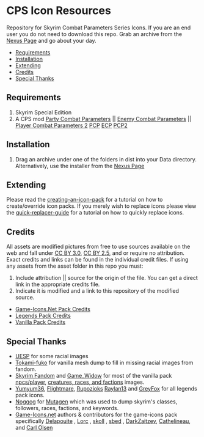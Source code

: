 ﻿# CPS Icon Resources
Repository for Skyrim Combat Parameters Series Icons.
If you are an end user you do not need to download this repo. Grab an archive from the [Nexus Page](https://www.nexusmods.com/skyrimspecialedition/mods/57114?) and go about your day.


- [Requirements](#requirements)
- [Installation](#installation)
- [Extending](#extending)
- [Credits](#credits)
- [Special Thanks](#special-thanks)


## Requirements

1. Skyrim Special Edition
2. A CPS mod [Party Combat Parameters](https://www.nexusmods.com/skyrimspecialedition/mods/57127?) || [Enemy Combat Parameters](https://www.nexusmods.com/skyrimspecialedition/mods/57121) || [Player Combat Parameters 2]()
[PCP](https://github.com/holaholacocacola/PartyCombatParametersSSE) [ECP](https://github.com/holaholacocacola/EnemyCombatParameters) [PCP2](https://github.com/holaholacocacola/PlayerCombatParameters2SSE)


## Installation

1. Drag an archive under one of the folders in dist into your Data directory. Alternatively, use the installer from the [Nexus Page]()

## Extending

Please read the [creating-an-icon-pack](docs/creating-an-icon-pack.md) for a tutorial on how to create/override icon packs.
If you merely wish to replace icons please view the [quick-replacer-guide](docs/quick-icon-replacement.md) for a tutorial on how to quickly replace icons.

## Credits
All assets are modified pictures from free to use sources available on the web and fall under [CC BY 3.0](https://creativecommons.org/licenses/by/3.0/), [CC BY 2.5](https://creativecommons.org/licenses/by/2.5/), and or require no attribution. Exact credits and links can be found in the individual credit files.
If using any assets from the asset folder in this repo you must:
1. Include attribution || source for the origin of the file. You can get a direct link in the appropriate credits file.
2. Indicate it is modified and a link to this repository of the modified source.

- [Game-Icons.Net Pack Credits](credits-game-icons.md)
- [Legends Pack Credits](credits-legends-pack.md)
- [Vanilla Pack Credits](credits-vanilla-pack.md)

## Special Thanks
- [UESP](https://en.uesp.net/wiki/) for some racial images
- [Tokami-fuko](https://www.deviantart.com/tokami-fuko) for vanilla mesh dump to fill in missing racial images from fandom.
- [Skyrim Fandom](https://skyrim.fandom.com/wiki/)  and [Game_Widow](https://skyrim.fandom.com/wiki/User:Game_widow) for most of the vanilla pack [npcs/player](https://skyrim.fandom.com/wiki/Category:NPC_images)﻿, [creatures﻿, races, and factions﻿](https://skyrim.fandom.com/wiki/Category:Creature_images) images. 
- [Yumyum36](https://elderscrolls.fandom.com/wiki/User:Yumyum36)﻿, [Flightmare](https://elderscrolls.fandom.com/wiki/User:Flightmare), [Rupozioks](https://elderscrolls.fandom.com/wiki/User:Rupuzioks) [Raylan13](https://elderscrolls.fandom.com/wiki/User:Raylan13) and [GreyFox](https://elderscrolls.fandom.com/wiki/User:GreyFox06) ﻿for all legends pack icons. 
- [Noggog](https://www.nexusmods.com/skyrim/users/862590) for [Mutagen](https://github.com/Mutagen-Modding/Mutagen) which was used to dump skyrim's classes, followers, races, factions, and keywords.﻿﻿
- [Game-Icons.net](https://game-icons.net/) authors & contributors for the game-icons pack specifically [Delapouite](https://delapouite.com/) , [Lorc](https://lorcblog.blogspot.com/) , [skoll](https://game-icons.net/) , [sbed](http://opengameart.org/content/95-game-icons) , [DarkZaitzev](http://darkzaitzev.deviantart.com/), [Cathelineau](https://game-icons.net/), and [Carl Olsen](https://twitter.com/unstoppableCarl)
